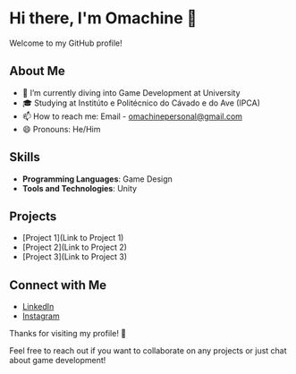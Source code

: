 # Hi there, I'm Omachine 👋

Welcome to my GitHub profile!

## About Me
- 🌱 I’m currently diving into Game Development at University
- 🎓 Studying at Institúto e Politécnico do Cávado e do Ave (IPCA)
- 📫 How to reach me: Email - omachinepersonal@gmail.com
- 😄 Pronouns: He/Him

## Skills
- **Programming Languages**: Game Design
- **Tools and Technologies**: Unity

## Projects
- [Project 1](Link to Project 1)
- [Project 2](Link to Project 2)
- [Project 3](Link to Project 3)

## Connect with Me
- [LinkedIn](https://www.linkedin.com/in/gon%C3%A7alo-cruz-67997b310/)
- [Instagram](https://www.instagram.com/g_m_omachine/)

Thanks for visiting my profile! 🚀

Feel free to reach out if you want to collaborate on any projects or just chat about game development!
